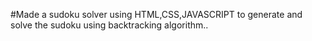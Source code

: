 #Made a sudoku solver using HTML,CSS,JAVASCRIPT to generate and solve the sudoku using backtracking 
algorithm..
